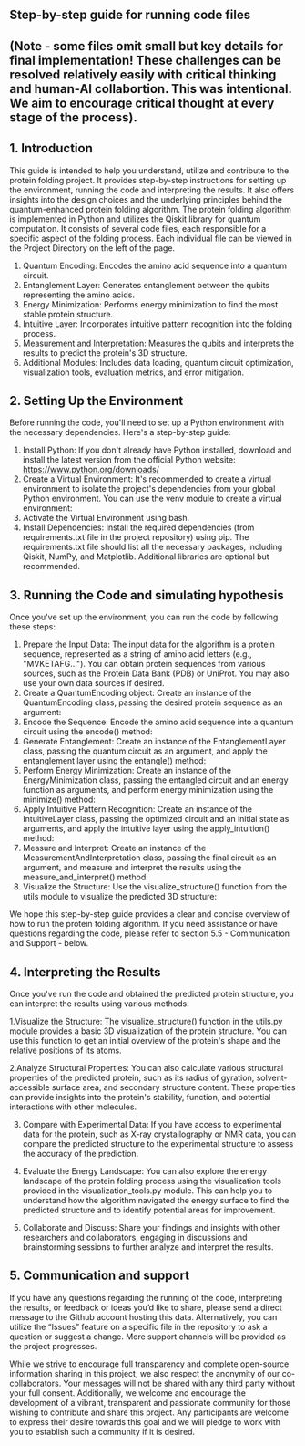 ## Step-by-step guide for running code files
## (Note - some files omit small but key details for final implementation! These challenges can be resolved relatively easily with critical thinking and  human-AI collabortion. This was intentional. We aim to encourage critical thought at every stage of the process). ## 

## 1. Introduction ##

This guide is intended to help you understand, utilize and contribute to the protein folding project. 
It provides step-by-step instructions for setting up the environment, running the code and interpreting the results.
It also offers insights into the design choices and the underlying principles behind the quantum-enhanced protein folding algorithm.
The protein folding algorithm is implemented in Python and utilizes the Qiskit library for quantum computation. 
It consists of several code files, each responsible for a specific aspect of the folding process. 
Each individual file can be viewed in the Project Directory on the left of the page.

  1. Quantum Encoding: Encodes the amino acid sequence into a quantum circuit.
  2. Entanglement Layer: Generates entanglement between the qubits representing the amino acids.
  3. Energy Minimization: Performs energy minimization to find the most stable protein structure.
  4. Intuitive Layer: Incorporates intuitive pattern recognition into the folding process.
  5. Measurement and Interpretation: Measures the qubits and interprets the results to predict the protein's 3D structure.
  6. Additional Modules: Includes data loading, quantum circuit optimization, visualization tools, evaluation metrics, and error mitigation.

## 2. Setting Up the Environment ##

Before running the code, you'll need to set up a Python environment with the necessary dependencies. Here's a step-by-step guide:
  1. Install Python: If you don't already have Python installed, download and install the latest version from the official Python website: https://www.python.org/downloads/  
  2. Create a Virtual Environment: It's recommended to create a virtual environment to isolate the project's dependencies from your global Python environment. You can use the venv module to create a virtual environment:
  3. Activate the Virtual Environment using bash.
  4. Install Dependencies: Install the required dependencies (from requirements.txt file in the project repository) using pip.
  The requirements.txt file should list all the necessary packages, including Qiskit, NumPy, and Matplotlib. Additional libraries are optional but recommended.
  
## 3. Running the Code and simulating hypothesis ##


Once you've set up the environment, you can run the code by following these steps:
  
  1. Prepare the Input Data: The input data for the algorithm is a protein sequence, represented as a string of amino acid letters (e.g., "MVKETAFG..."). You can obtain protein sequences from various sources, such as the Protein Data Bank (PDB) or UniProt. You may also use your own data sources if desired.
  2. Create a QuantumEncoding object: Create an instance of the QuantumEncoding class, passing the desired protein sequence as an argument:
  3. Encode the Sequence: Encode the amino acid sequence into a quantum circuit using the encode() method:
  4. Generate Entanglement: Create an instance of the EntanglementLayer class, passing the quantum circuit as an argument, and apply the entanglement layer using the entangle() method:
  5. Perform Energy Minimization: Create an instance of the EnergyMinimization class, passing the entangled circuit and an energy function as arguments, and perform energy minimization using the minimize() method:
  6. Apply Intuitive Pattern Recognition: Create an instance of the IntuitiveLayer class, passing the optimized circuit and an initial state as arguments, and apply the intuitive layer using the apply_intuition() method:
  7. Measure and Interpret: Create an instance of the MeasurementAndInterpretation class, passing the final circuit as an argument, and measure and interpret the results using the measure_and_interpret() method:
  8. Visualize the Structure: Use the visualize_structure() function from the utils module to visualize the predicted 3D structure:


We hope this step-by-step guide provides a clear and concise overview of how to run the protein folding algorithm. If you need assistance or have questions regarding the code, please refer to section 5.5 - Communication and Support - below.

## 4. Interpreting the Results ##

Once you've run the code and obtained the predicted protein structure, you can interpret the results using various methods:

  1.Visualize the Structure: The visualize_structure() function in the utils.py module provides a basic 3D visualization of the protein structure. You can use this function to get an initial overview of the protein's shape and the relative positions of its atoms.
  
  2.Analyze Structural Properties: You can also calculate various structural properties of the predicted protein, such as its radius of gyration, solvent-accessible surface area, and secondary structure content. These properties can provide insights into the protein's stability, function, and potential interactions with other molecules.
  
  3. Compare with Experimental Data: If you have access to experimental data for the protein, such as X-ray crystallography or NMR data, you can compare the predicted structure to the experimental structure to assess the accuracy of the prediction.
     
  5. Evaluate the Energy Landscape: You can also explore the energy landscape of the protein folding process using the visualization tools provided in the visualization_tools.py module. This can help you to understand how the algorithm navigated the energy surface to find the predicted structure and to identify potential areas for improvement.
     
  7. Collaborate and Discuss: Share your findings and insights with other researchers and collaborators, engaging in discussions and brainstorming sessions to further analyze and interpret the results.



## 5. Communication and support ##
If you have any questions regarding the running of the code, interpreting the results, or feedback or ideas you’d like to share, please send a direct message to the Github account hosting this data. Alternatively, you can utilize the “Issues” feature on a specific file in the repository to ask a question or suggest a change. More support channels will be provided as the project progresses. 

While we strive to encourage full transparency and complete open-source information sharing in this project, we also respect the anonymity of our co-collaborators. Your messages will not be shared with any third party without your full consent.
Additionally, we welcome and encourage the development of a vibrant, transparent and passionate community for those wishing to contribute and share this project. Any participants are welcome to express their desire towards this goal and we will pledge to work with you to establish such a community if it is desired.
